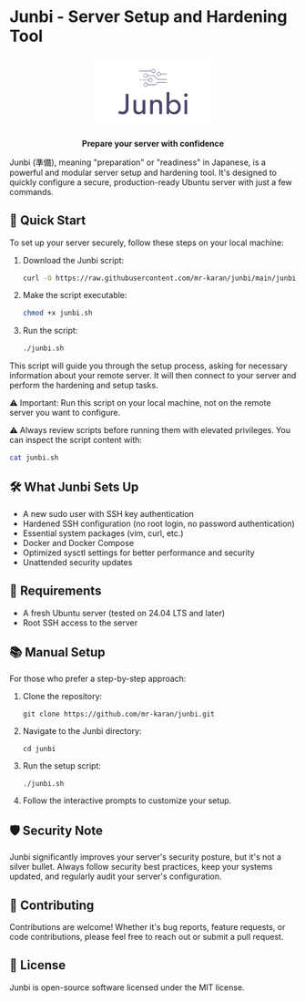 # Junbi - Server Setup and Hardening Tool

<p align="center">
  <img src="/docs/logo.png" alt="Junbi Logo" width="200"/>
</p>

<p align="center">
  <strong>Prepare your server with confidence</strong>
</p>

Junbi (準備), meaning "preparation" or "readiness" in Japanese, is a powerful and modular server setup and hardening tool. It's designed to quickly configure a secure, production-ready Ubuntu server with just a few commands.

## 🚀 Quick Start

To set up your server securely, follow these steps on your local machine:

1. Download the Junbi script:
   ```bash
   curl -O https://raw.githubusercontent.com/mr-karan/junbi/main/junbi.sh
   ```

2. Make the script executable:
   ```bash
   chmod +x junbi.sh
   ```

3. Run the script:
   ```bash
   ./junbi.sh
   ```

This script will guide you through the setup process, asking for necessary information about your remote server. It will then connect to your server and perform the hardening and setup tasks.

⚠️ Important: Run this script on your local machine, not on the remote server you want to configure.

⚠️ Always review scripts before running them with elevated privileges. You can inspect the script content with:

```bash
cat junbi.sh
```

## 🛠️ What Junbi Sets Up

- A new sudo user with SSH key authentication
- Hardened SSH configuration (no root login, no password authentication)
- Essential system packages (vim, curl, etc.)
- Docker and Docker Compose
- Optimized sysctl settings for better performance and security
- Unattended security updates

## 🔧 Requirements

- A fresh Ubuntu server (tested on 24.04 LTS and later)
- Root SSH access to the server

## 📚 Manual Setup

For those who prefer a step-by-step approach:

1. Clone the repository:
   ```
   git clone https://github.com/mr-karan/junbi.git
   ```
2. Navigate to the Junbi directory:
   ```
   cd junbi
   ```
3. Run the setup script:
   ```
   ./junbi.sh
   ```
4. Follow the interactive prompts to customize your setup.

## 🛡️ Security Note

Junbi significantly improves your server's security posture, but it's not a silver bullet. Always follow security best practices, keep your systems updated, and regularly audit your server's configuration.

## 🤝 Contributing

Contributions are welcome! Whether it's bug reports, feature requests, or code contributions, please feel free to reach out or submit a pull request.

## 📜 License

Junbi is open-source software licensed under the MIT license.

